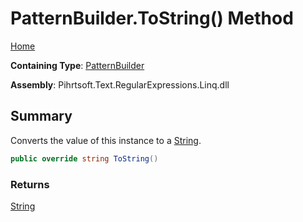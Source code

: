 # PatternBuilder\.ToString\(\) Method

[Home](../../../../../../README.md)

**Containing Type**: [PatternBuilder](../README.md)

**Assembly**: Pihrtsoft\.Text\.RegularExpressions\.Linq\.dll

## Summary

Converts the value of this instance to a [String](https://docs.microsoft.com/en-us/dotnet/api/system.string)\.

```csharp
public override string ToString()
```

### Returns

[String](https://docs.microsoft.com/en-us/dotnet/api/system.string)

